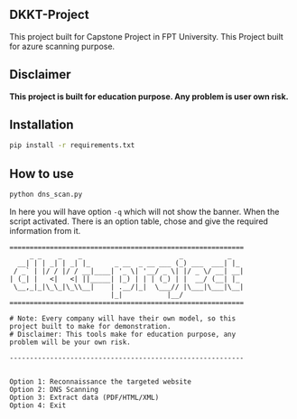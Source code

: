 DKKT-Project
---

This project built for Capstone Project in FPT University.
This Project built for azure scanning purpose.

Disclaimer
---
**This project is built for education purpose. Any problem is user own risk.**

Installation
---

```sh
pip install -r requirements.txt
```

How to use
---
```sh
python dns_scan.py
```
In here you will have option `-q` which will not show the banner. When the script activated. There is an option table, chose and give the required information from it.

```
==========================================================
     _ _    _    _                        _           _
  __| | | _| | _| |_      _ __  _ __ ___ (_) ___  ___| |_
 / _` | |/ / |/ / __|____| '_ \| '__/ _ \| |/ _ \/ __| __|
| (_| |   <|   <| ||_____| |_) | | | (_) | |  __/ (__| |_
 \__,_|_|\_\_|\_\\__|    | .__/|_|  \___// |\___|\___|\__|
                         |_|           |__/
==========================================================

# Note: Every company will have their own model, so this
project built to make for demonstration.
# Disclaimer: This tools make for education purpose, any
problem will be your own risk.

----------------------------------------------------------


Option 1: Reconnaissance the targeted website
Option 2: DNS Scanning
Option 3: Extract data (PDF/HTML/XML)
Option 4: Exit
```

